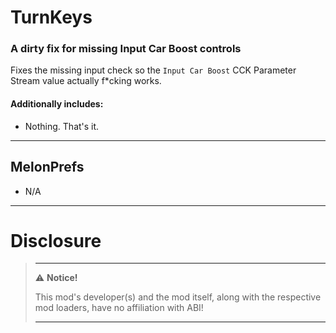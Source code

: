 ﻿# TurnKeys

### A dirty fix for missing Input Car Boost controls

Fixes the missing input check so the `Input Car Boost` CCK Parameter Stream value actually f*cking works.

#### Additionally includes:
+ Nothing. That's it.

---

## MelonPrefs
+ N/A
---

# Disclosure  

> ---
> ⚠️ **Notice!**  
>
> This mod's developer(s) and the mod itself, along with the respective mod loaders, have no affiliation with ABI!
>
> ---
